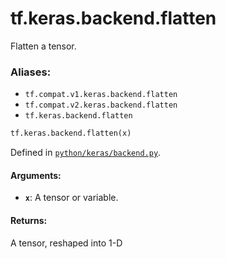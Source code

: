 <div itemscope itemtype="http://developers.google.com/ReferenceObject">
<meta itemprop="name" content="tf.keras.backend.flatten" />
<meta itemprop="path" content="Stable" />
</div>

# tf.keras.backend.flatten

Flatten a tensor.

### Aliases:

* `tf.compat.v1.keras.backend.flatten`
* `tf.compat.v2.keras.backend.flatten`
* `tf.keras.backend.flatten`

``` python
tf.keras.backend.flatten(x)
```



Defined in [`python/keras/backend.py`](/code/stable/tensorflow/python/keras/backend.py).

<!-- Placeholder for "Used in" -->


#### Arguments:


* <b>`x`</b>: A tensor or variable.


#### Returns:

A tensor, reshaped into 1-D
